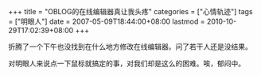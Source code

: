 +++
title = "OBLOG的在线编辑器真让我头疼"
categories = ["心情轨迹"]
tags = ["明眼人"]
date = 2007-05-09T18:44:00+08:00
lastmod = 2010-10-29T17:02:39+08:00
+++



折腾了一个下午也没找到在什么地方修改在线编辑器。问了若干人还是没结果。

对明眼人来说点一下鼠标就搞定的事，对我们却是这么的困难。唉，郁闷中。